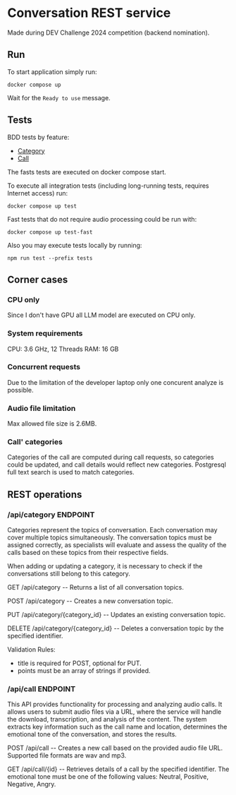 # Conversation REST service

Made during DEV Challenge 2024 competition (backend nomination).

## Run

To start application simply run:

```
docker compose up
```

Wait for the `Ready to use` message.

## Tests

BDD tests by feature:
  * [Category](./tests/features/category.feature)
  * [Call](./tests/features/call.feature)

The fasts tests are executed on docker compose start.

To execute all integration tests (including long-running tests, requires
Internet access) run:
```
docker compose up test
```

Fast tests that do not require audio processing could be run with:
```
docker compose up test-fast
```

Also you may execute tests locally by running:

```
npm run test --prefix tests
```

## Corner cases

### CPU only

Since I don't have GPU all LLM model are executed on CPU only.

### System requirements

CPU: 3.6 GHz, 12 Threads
RAM: 16 GB 

### Concurrent requests

Due to the limitation of the developer laptop only one concurent analyze is possible.

### Audio file limitation

Max allowed file size is 2.6MB.

### Call' categories

Categories of the call are computed during call requests, so categories could
be updated, and call details would reflect new categories.
Postgresql full text search is used to match categories.

## REST operations

### /api/category ENDPOINT

Categories represent the topics of conversation. Each conversation may cover
multiple topics simultaneously. The conversation topics must be assigned
correctly, as specialists will evaluate and assess the quality of the calls
based on these topics from their respective fields.

When adding or updating a category, it is necessary to check if the conversations still belong to this category.

GET /api/category -- Returns a list of all conversation topics.

POST /api/category -- Creates a new conversation topic.

PUT /api/category/{category_id} -- Updates an existing conversation topic.

DELETE /api/category/{category_id} -- Deletes a conversation topic by the specified identifier.

Validation Rules:
- title is required for POST, optional for PUT.
- points must be an array of strings if provided.

### /api/call ENDPOINT

This API provides functionality for processing and analyzing audio calls. It
allows users to submit audio files via a URL, where the service will handle the
download, transcription, and analysis of the content. The system extracts key
information such as the call name and location, determines the emotional
tone of the conversation, and stores the results.

POST /api/call -- Creates a new call based on the provided audio file URL. Supported file formats are wav and mp3.

GET /api/call/{id} -- Retrieves details of a call by the specified identifier.
The emotional tone must be one of the following values: Neutral, Positive,
Negative, Angry.
